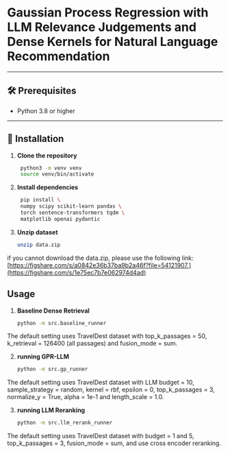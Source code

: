 # Gaussian Process Regression with LLM Relevance Judgements and Dense Kernels for Natural Language Recommendation
---

## 🛠 Prerequisites

- Python 3.8 or higher  
---

## 🔧 Installation

1. **Clone the repository**  
   ```bash
    python3 -m venv venv
    source venv/bin/activate

2. **Install dependencies**
   ```bash
    pip install \
    numpy scipy scikit-learn pandas \
    torch sentence-transformers tqdm \
    matplotlib openai pydantic

3. **Unzip dataset**
    ```bash
    unzip data.zip

if you cannot download the data.zip, please use the following link: [https://figshare.com/s/a0842e36b37ba9b2a46f?file=54121907.](https://figshare.com/s/1e75ec7b7e062974d4ad)

## Usage
1. **Baseline Dense Retrieval**
    ```bash
    python -m src.baseline_runner

The default setting uses TravelDest dataset with top_k_passages = 50, k_retrieval = 126400 (all passages) and fusion_mode = sum.

2. **running GPR-LLM** 
    ```bash
    python -m src.gp_runner

The default setting uses TravelDest dataset with LLM budget = 10, sample_strategy = random, kernel = rbf, epsilon = 0, top_k_passages = 3, normalize_y = True, alpha = 1e-1 and length_scale = 1.0.

3. **running LLM Reranking**
    ```bash
    python -m src.llm_rerank_runner

The default setting uses TravelDest dataset with budget = 1 and 5, top_k_passages = 3, fusion_mode = sum, and use cross encoder reranking.
